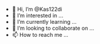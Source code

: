 - 👋 Hi, I’m @Kas122di
- 👀 I’m interested in ...
- 🌱 I’m currently learning ...
- 💞️ I’m looking to collaborate on ...
- 📫 How to reach me ...

<!---
Kas122di/Kas122di is a ✨ special ✨ repository because its `README.md` (this file) appears on your GitHub profile.
You can click the Preview link to take a look at your changes.
--->
